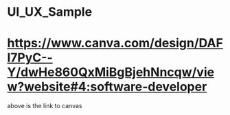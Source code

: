 # UI_UX_Sample

# https://www.canva.com/design/DAFl7PyC--Y/dwHe860QxMiBgBjehNncqw/view?website#4:software-developer

above is the link to canvas 

